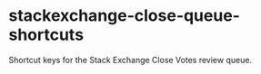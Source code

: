 stackexchange-close-queue-shortcuts
===================================

Shortcut keys for the Stack Exchange Close Votes review queue.
